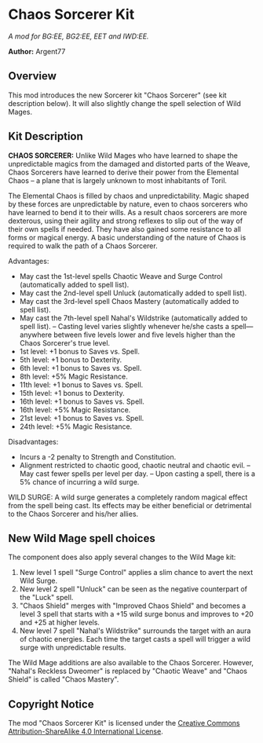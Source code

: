 # Chaos Sorcerer Kit
*A mod for BG:EE, BG2:EE, EET and IWD:EE.*

**Author:**  Argent77


## Overview

This mod introduces the new Sorcerer kit "Chaos Sorcerer" (see kit description below). It will also slightly change the spell selection of Wild Mages.

## Kit Description

**CHAOS SORCERER:** Unlike Wild Mages who have learned to shape the unpredictable magics from the damaged and distorted parts of the Weave, Chaos Sorcerers have learned to derive their power from the Elemental Chaos – a plane that is largely unknown to most inhabitants of Toril.

The Elemental Chaos is filled by chaos and unpredictability. Magic shaped by these forces are unpredictable by nature, even to chaos sorcerers who have learned to bend it to their wills. As a result chaos sorcerers are more dexterous, using their agility and strong reflexes to slip out of the way of their own spells if needed. They have also gained some resistance to all forms or magical energy. A basic understanding of the nature of Chaos is required to walk the path of a Chaos Sorcerer.

Advantages:
- May cast the 1st-level spells Chaotic Weave and Surge Control (automatically added to spell list).
- May cast the 2nd-level spell Unluck (automatically added to spell list).
- May cast the 3rd-level spell Chaos Mastery (automatically added to spell list).
- May cast the 7th-level spell Nahal's Wildstrike (automatically added to spell list).
– Casting level varies slightly whenever he/she casts a spell—anywhere between five levels lower and five levels higher than the Chaos Sorcerer's true level.
- 1st level: +1 bonus to Saves vs. Spell.
- 5th level: +1 bonus to Dexterity.
- 6th level: +1 bonus to Saves vs. Spell.
- 8th level: +5% Magic Resistance.
- 11th level: +1 bonus to Saves vs. Spell.
- 15th level: +1 bonus to Dexterity.
- 16th level: +1 bonus to Saves vs. Spell.
- 16th level: +5% Magic Resistance.
- 21st level: +1 bonus to Saves vs. Spell.
- 24th level: +5% Magic Resistance.

Disadvantages:
- Incurs a -2 penalty to Strength and Constitution.
- Alignment restricted to chaotic good, chaotic neutral and chaotic evil.
– May cast fewer spells per level per day.
– Upon casting a spell, there is a 5% chance of incurring a wild surge.

WILD SURGE: A wild surge generates a completely random magical effect from the spell being cast. Its effects may be either beneficial or detrimental to the Chaos Sorcerer and his/her allies.

## New Wild Mage spell choices

The component does also apply several changes to the Wild Mage kit:
1. New level 1 spell "Surge Control" applies a slim chance to avert the next Wild Surge.
2. New level 2 spell "Unluck" can be seen as the negative counterpart of the "Luck" spell.
3. "Chaos Shield" merges with "Improved Chaos Shield" and becomes a level 3 spell that starts with a +15 wild surge bonus and improves to +20 and +25 at higher levels.
4. New level 7 spell "Nahal's Wildstrike" surrounds the target with an aura of chaotic energies. Each time the target casts a spell will trigger a wild surge with unpredictable results.

The Wild Mage additions are also available to the Chaos Sorcerer. However, "Nahal's Reckless Dweomer" is replaced by "Chaotic Weave" and "Chaos Shield" is called "Chaos Mastery".

## Copyright Notice

The mod "Chaos Sorcerer Kit" is licensed under the [Creative Commons Attribution-ShareAlike 4.0 International License](http://creativecommons.org/licenses/by-sa/4.0/).
